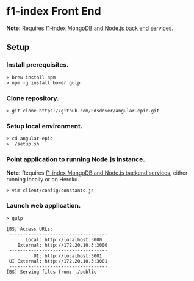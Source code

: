 # f1-index Front End

**Note:** Requires [f1-index MongoDB and Node.js back end services](https://github.com/Edsdover/node-epic).

## Setup

### Install prerequisites.

```
> brew install npm
> npm -g install bower gulp
```

### Clone repository.

```
> git clone https://github.com/Edsdover/angular-epic.git
```

### Setup local environment.

```
> cd angular-epic
> ./setup.sh
```

### Point application to running Node.js instance.

**Note:** Requires [f1-index MongoDB and Node.js backend services](https://github.com/Edsdover/node-epic), either running locally or on Heroku.

```
> vim client/config/constants.js
```

### Launch web application.

```
> gulp

[BS] Access URLs:
 ------------------------------------
       Local: http://localhost:3000
    External: http://172.20.10.3:3000
 ------------------------------------
          UI: http://localhost:3001
 UI External: http://172.20.10.3:3001
 ------------------------------------
[BS] Serving files from: ./public
```
